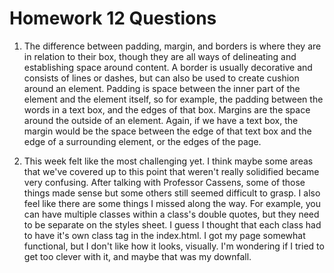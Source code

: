 # Homework 12 Questions #
1. The difference between padding, margin, and borders is where they are in relation to their box, though they are all ways of delineating and establishing space around content. A border is usually decorative and consists of lines or dashes, but can also be used to create cushion around an element. Padding is space between the inner part of the element and the element itself, so for example, the padding between the words in a text box, and the edges of that box. Margins are the space around the outside of an element. Again, if we have a text box, the margin would be the space between the edge of that text box and the edge of a surrounding element, or the edges of the page.

2. This week felt like the most challenging yet. I think maybe some areas that we've covered up to this point that weren't really solidified became very confusing. After talking with Professor Cassens, some of those things made sense but some others still  seemed difficult to grasp. I also feel like there are some things I missed along the way. For example, you can have multiple classes within a class's double quotes, but they need to be separate on the styles sheet. I guess I thought that each class had to have it's own class tag in the index.html. I got my page somewhat functional, but I don't like how it looks, visually. I'm wondering if I tried to get too clever with it, and maybe that was my downfall. 
